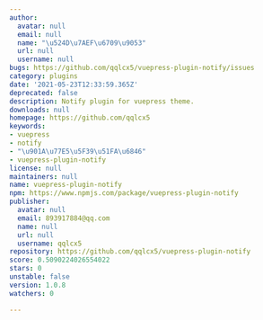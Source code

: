 ```yaml
---
author:
  avatar: null
  email: null
  name: "\u524D\u7AEF\u6709\u9053"
  url: null
  username: null
bugs: https://github.com/qqlcx5/vuepress-plugin-notify/issues
category: plugins
date: '2021-05-23T12:33:59.365Z'
deprecated: false
description: Notify plugin for vuepress theme.
downloads: null
homepage: https://github.com/qqlcx5
keywords:
- vuepress
- notify
- "\u901A\u77E5\u5F39\u51FA\u6846"
- vuepress-plugin-notify
license: null
maintainers: null
name: vuepress-plugin-notify
npm: https://www.npmjs.com/package/vuepress-plugin-notify
publisher:
  avatar: null
  email: 893917884@qq.com
  name: null
  url: null
  username: qqlcx5
repository: https://github.com/qqlcx5/vuepress-plugin-notify
score: 0.5090224026554022
stars: 0
unstable: false
version: 1.0.8
watchers: 0

---
```


